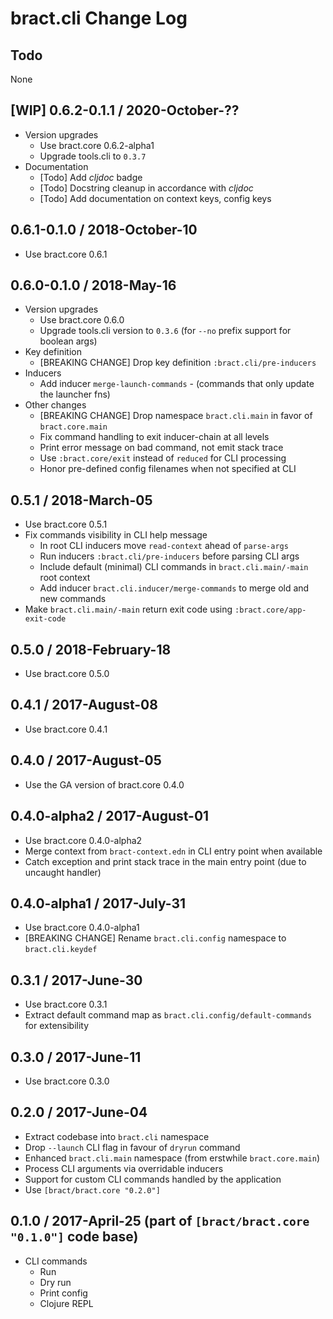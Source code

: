 # bract.cli Change Log

## Todo

None


## [WIP] 0.6.2-0.1.1 / 2020-October-??

- Version upgrades
  - Use bract.core 0.6.2-alpha1
  - Upgrade tools.cli to `0.3.7`
- Documentation
  - [Todo] Add _cljdoc_ badge
  - [Todo] Docstring cleanup in accordance with _cljdoc_
  - [Todo] Add documentation on context keys, config keys


## 0.6.1-0.1.0 / 2018-October-10

- Use bract.core 0.6.1


## 0.6.0-0.1.0 / 2018-May-16

- Version upgrades
  - Use bract.core 0.6.0
  - Upgrade tools.cli version to `0.3.6` (for `--no` prefix support for boolean args)
- Key definition
  - [BREAKING CHANGE] Drop key definition `:bract.cli/pre-inducers`
- Inducers
  - Add inducer `merge-launch-commands` - (commands that only update the launcher fns)
- Other changes
  - [BREAKING CHANGE] Drop namespace `bract.cli.main` in favor of `bract.core.main`
  - Fix command handling to exit inducer-chain at all levels
  - Print error message on bad command, not emit stack trace
  - Use `:bract.core/exit` instead of `reduced` for CLI processing
  - Honor pre-defined config filenames when not specified at CLI


## 0.5.1 / 2018-March-05

- Use bract.core 0.5.1
- Fix commands visibility in CLI help message
  - In root CLI inducers move `read-context` ahead of `parse-args`
  - Run inducers `:bract.cli/pre-inducers` before parsing CLI args
  - Include default (minimal) CLI commands in `bract.cli.main/-main` root context
  - Add inducer `bract.cli.inducer/merge-commands` to merge old and new commands
- Make `bract.cli.main/-main` return exit code using `:bract.core/app-exit-code`


## 0.5.0 / 2018-February-18

- Use bract.core 0.5.0


## 0.4.1 / 2017-August-08

- Use bract.core 0.4.1


## 0.4.0 / 2017-August-05

- Use the GA version of bract.core 0.4.0


## 0.4.0-alpha2 / 2017-August-01

- Use bract.core 0.4.0-alpha2
- Merge context from `bract-context.edn` in CLI entry point when available
- Catch exception and print stack trace in the main entry point (due to uncaught handler)


## 0.4.0-alpha1 / 2017-July-31

- Use bract.core 0.4.0-alpha1
- [BREAKING CHANGE] Rename `bract.cli.config` namespace to `bract.cli.keydef`


## 0.3.1 / 2017-June-30

- Use bract.core 0.3.1
- Extract default command map as `bract.cli.config/default-commands` for extensibility


## 0.3.0 / 2017-June-11
- Use bract.core 0.3.0


## 0.2.0 / 2017-June-04
- Extract codebase into `bract.cli` namespace
- Drop `--launch` CLI flag in favour of `dryrun` command
- Enhanced `bract.cli.main` namespace (from erstwhile `bract.core.main`)
- Process CLI arguments via overridable inducers
- Support for custom CLI commands handled by the application
- Use `[bract/bract.core "0.2.0"]`


## 0.1.0 / 2017-April-25 (part of `[bract/bract.core "0.1.0"]` code base)
- CLI commands
  - Run
  - Dry run
  - Print config
  - Clojure REPL
